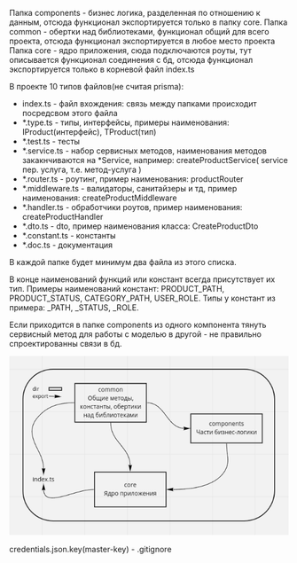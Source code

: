 Папка components - бизнес логика, разделенная по отношению к данным, отсюда функционал экспортируется только в папку core.
Папка common - обертки над библиотеками, функционал общий для всего проекта, отсюда функционал экспортируется в любое место проекта
Папка core - ядро приложения, сюда подключаются роуты, тут описывается функционал соединения с бд, отсюда функционал экспортируется только в корневой файл index.ts

В проекте 10 типов файлов(не считая prisma):
- index.ts - файл вхождения: связь между папками происходит посредсвом этого файла
- *.type.ts - типы, интерфейсы, примеры наименования: IProduct(интерфейс), TProduct(тип)
- *.test.ts - тесты
- *.service.ts - набор сервисных методов, наименования методов закакнчиваются на *Service, например: createProductService( service пер. услуга, т.е. метод-услуга )
- *.router.ts - роутинг, пример наименования: productRouter
- *.middleware.ts - валидаторы, санитайзеры и тд, пример наименования: createProductMiddleware
- *.handler.ts - обработчики роутов, пример наименования: createProductHandler
- *.dto.ts - dto, пример наименования класса: CreateProductDto
- *.constant.ts - константы
- *.doc.ts - документация

В каждой папке будет минимум два файла из этого списка.

В конце наименований функций или констант всегда присутствует их тип.
Примеры наименований констант: PRODUCT_PATH, PRODUCT_STATUS, CATEGORY_PATH, USER_ROLE. Типы у констант из примера: _PATH, _STATUS, _ROLE.

Если приходится в папке components из одного компонента тянуть сервисный метод для работы с моделью в другой - не правильно спроектированны связи в бд.

![Иллюстрация к проекту](https://github.com/vitaly-bogdanov/umbrella-app/raw/main/schema.png)

credentials.json.key(master-key) - .gitignore